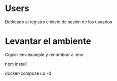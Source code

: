 # Users
Dedicado al registro e inicio de sesión de los usuarios


# Levantar el ambiente

Copiar env.example y renombrar a .env

npm install

docker-compose up -d
